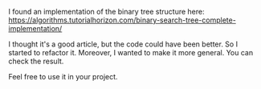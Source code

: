 I found an implementation of the binary tree structure here: https://algorithms.tutorialhorizon.com/binary-search-tree-complete-implementation/

I thought it's a good article, but the code could have been better. So I started to refactor it. Moreover, I wanted to make it more general. You can check the result.

Feel free to use it in your project.
